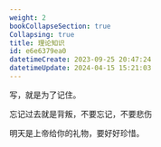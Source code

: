 ```yaml
---
weight: 2
bookCollapseSection: true
Collapsing: true
title: 理论知识
id: e6e6379ea0
datetimeCreate: 2023-09-25 20:47:24
datetimeUpdate: 2024-04-15 15:21:03
---
```

写，就是为了记住。

忘记过去就是背叛，不要忘记，不要悲伤

明天是上帝给你的礼物，要好好珍惜。




